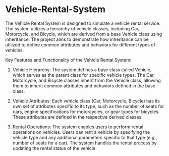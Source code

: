 # Vehicle-Rental-System
The Vehicle Rental System is designed to simulate a vehicle rental service. The system utilizes a hierarchy of vehicle classes, including Car, Motorcycle, and Bicycle, which are derived from a base Vehicle class using inheritance. The project aims to demonstrate how inheritance can be utilized to define common attributes and behaviors for different types of vehicles.

Key Features and Functionality of the Vehicle Rental System:

1. Vehicle Hierarchy: The system defines a base class called Vehicle, which serves as the parent class for specific vehicle types. The Car, Motorcycle, and Bicycle classes inherit from the Vehicle class, allowing them to inherit common attributes and behaviors defined in the base class.

2. Vehicle Attributes: Each vehicle class (Car, Motorcycle, Bicycle) has its own set of attributes specific to its type, such as the number of seats for cars, engine specifications for motorcycles, or gear types for bicycles. These attributes are defined in the respective derived classes.

3. Rental Operations: The system enables users to perform rental operations on vehicles. Users can rent a vehicle by specifying the vehicle type and any additional parameters specific to that type (e.g., number of seats for a car). The system handles the rental process by updating the rental status of the vehicle
